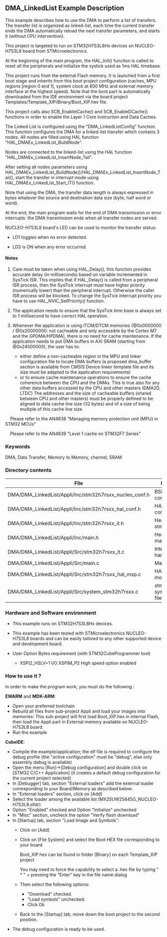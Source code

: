 ## <b>DMA_LinkedList Example Description</b>

This example describes how to use the DMA to perform a list of transfers. The transfer list is organized as linked-list,
each time the current transfer ends the DMA automatically reload the next transfer parameters, and starts it (without CPU intervention).

This project is targeted to run on STM32H7S3L8Hx devices on NUCLEO-H7S3L8 board from STMicroelectronics.

At the beginning of the main program, the HAL_Init() function is called to reset
all the peripherals and initialize the systick used as 1ms HAL timebase.

This project runs from the external Flash memory. It is launched from a first boot stage and inherits from this boot project
configuration (caches, MPU regions [region 0 and 1], system clock at 600 MHz and external memory interface at the highest speed).
Note that the boot part is automatically downloaded from the IDE environment via the board project Templates/Template_XIP/Binary/Boot_XIP.hex file.

This project calls also SCB_EnableICache() and SCB_EnableDCache() functions in order to enable
the Layer 1 Core Instruction and Data Caches. 

The Linked List is configured using the "DMA_LinkedListConfig" function. This function configures the DMA for a linked-list transfer which contains 3 nodes.
All nodes are filled using HAL function "HAL_DMAEx_LinkedList_BuildNode".

Nodes are connected to the linked-list using the HAL function "HAL_DMAEx_LinkedList_InsertNode_Tail".

After setting all nodes parameters using HAL_DMAEx_LinkedList_BuildNode()/HAL_DMAEx_LinkedList_InsertNode_Tail(),
start the transfer in interrupt mode using HAL_DMAEx_LinkedList_Start_IT() function.

Note that using the DMA, the transfer data length is always expressed in bytes whatever
the source and destination data size (byte, half word or word).

At the end, the main program waits for the end of DMA transmission or error interrupts: the DMA transmission ends
when all transfer nodes are served.

NUCLEO-H7S3L8 board's LED can be used to monitor the transfer status:

 - LD1 toggles when no error detected.

 - LD3 is ON when any error occurred.

#### <b>Notes</b>

 1. Care must be taken when using HAL_Delay(), this function provides accurate delay (in milliseconds)
    based on variable incremented in SysTick ISR. This implies that if HAL_Delay() is called from
    a peripheral ISR process, then the SysTick interrupt must have higher priority (numerically lower)
    than the peripheral interrupt. Otherwise the caller ISR process will be blocked.
    To change the SysTick interrupt priority you have to use HAL_NVIC_SetPriority() function.

 2. The application needs to ensure that the SysTick time base is always set to 1 millisecond
    to have correct HAL operation.

 3. Whenever the application is using ITCM/DTCM memories (@0x0000000 / @0x20000000: not cacheable and only accessible
    by the Cortex M7 and the GPDMA/HPDMA), there is no need for cache maintenance.
    If the application needs to put DMA buffers in AXI SRAM (starting from @0x24000000), the user has to:
    - either define a non-cacheable region in the MPU and linker configuration file to locate DMA buffers
      (a proposed dma_buffer section is available from CMSIS Device linker template file and its size must
      be adapted to the application requirements)
    - or to ensure cache maintenance operations to ensure the cache coherence between the CPU and the DMAs.
    This is true also for any other data buffers accessed by the CPU and other masters (DMA2D, LTDC)
    The addresses and the size of cacheable buffers (shared between CPU and other masters)
    must be properly defined to be aligned to data cache line size (32 bytes) and of a size of being multiple
    of this cache line size.

    Please refer to the AN4838 "Managing memory protection unit (MPU) in STM32 MCUs"

    Please refer to the AN4839 "Level 1 cache on STM32F7 Series"

### <b>Keywords</b>

DMA, Data Transfer, Memory to Memory, channel, SRAM

### <b>Directory contents</b>

File | Description
 --- | ---
DMA/DMA_LinkedList/Appli/Inc/stm32h7rsxx_nucleo_conf.h   | BSP configuration file
DMA/DMA_LinkedList/Appli/Inc/stm32h7rsxx_hal_conf.h      | HAL configuration file
DMA/DMA_LinkedList/Appli/Inc/stm32h7rsxx_it.h            | Header for stm32h7rsxx_it.c
DMA/DMA_LinkedList/Appli/Inc/main.h                      | Header for main.c module
DMA/DMA_LinkedList/Appli/Src/stm32h7rsxx_it.c            | Interrupt handlers
DMA/DMA_LinkedList/Appli/Src/main.c                      | Main program
DMA/DMA_LinkedList/Appli/Src/stm32h7rsxx_hal_msp.c       | HAL MSP module
DMA/DMA_LinkedList/Appli/Src/system_stm32h7rsxx.c        | stm32h7rsxx system source file

### <b>Hardware and Software environment</b>

  - This example runs on STM32H7S3L8Hx devices.

  - This example has been tested with STMicroelectronics NUCLEO-H7S3L8
    boards and can be easily tailored to any other supported device
    and development board.

  - User Option Bytes requirement (with STM32CubeProgrammer tool)

    - XSPI2_HSLV=1     I/O XSPIM_P2 High speed option enabled

### <b>How to use it ?</b>

In order to make the program work, you must do the following :

**EWARM** and **MDK-ARM**:

 - Open your preferred toolchain
 - Rebuild all files from sub-project Appli and load your images into memories: This sub-project will first load Boot_XIP.hex in internal Flash,
   then load the Appli part in External memory available on NUCLEO-H7S3L8 board.
 - Run the example

**CubeIDE**:

 - Compile the example/application; the elf file is required to configure the debug profile (the "active configuration" must be "debug", else only assembly debug is available)
 - Open the menu [Run]->[Debug configuration] and double click on  [STM32 C/C++ Application] (it creates a default debug configuration for the current project selected)
 - In [Debugger] tab, section "External  loaders" add the external loader corresponding to your Board/Memory as described below:
 - In "External loaders" section, click on [Add]
 - Select the loader among the available list (MX25UW25645G_NUCLEO-H7S3L8.stldr)
 - Option "Enabled" checked and Option "Initialize" unchecked
 - In "Misc" section, uncheck the option "Verify flash download"
 - In [Startup] tab, section "Load Image and Symbols":
   - Click on [Add]
   - Click on [File System] and select the Boot HEX file corresponding to your board

      Boot_XIP.hex can be found in folder [Binary] on each Template_XIP project

      You may need to force the capability to select a .hex file by typing " * " + pressing the "Enter" key in the file name dialog

   - Then select the following options:
     - "Download"     checked.
     - "Load symbols" unchecked.
     - Click Ok
   - Back to the [Startup] tab, move down the boot project to the second position.
 - The debug configuration is ready to be used.
